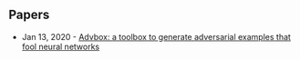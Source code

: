 ## Papers
- Jan 13, 2020 - [Advbox: a toolbox to generate adversarial examples that fool neural networks](https://arxiv.org/abs/2001.05574)